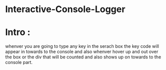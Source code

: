 # Interactive-Console-Logger

# Intro : 
whenver you are going to type any key in the serach box the key code will appear in towards to the console and also whenver hover up and out over the box or the div that will be
counted and also shows up on towards to the console part.

